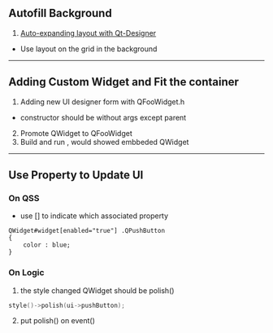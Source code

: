 ## Autofill Background
1. [Auto-expanding layout with Qt-Designer](https://stackoverflow.com/questions/3492739/auto-expanding-layout-with-qt-designer)
* Use layout on the grid in the background
* * *
## Adding Custom Widget and Fit the container
1. Adding new UI designer form with QFooWidget.h
* constructor should be without args except parent
2. Promote QWidget to QFooWidget  
3. Build and run , would showed embbeded QWidget
* * *
## Use Property to Update UI
### On QSS
* use [] to indicate which associated property
```css
QWidget#widget[enabled="true"] .QPushButton
{
    color : blue;
}
```
### On Logic
1. the style changed QWidget should be polish()
```cpp
style()->polish(ui->pushButton);
```
2. put polish() on event()